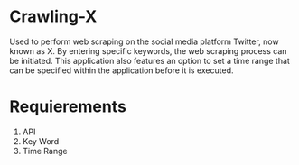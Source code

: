 # Crawling-X
Used to perform web scraping on the social media platform Twitter, now known as X. By entering specific keywords, the web scraping process can be initiated. This application also features an option to set a time range that can be specified within the application before it is executed.
# Requierements
1. API
2. Key Word
3. Time Range
